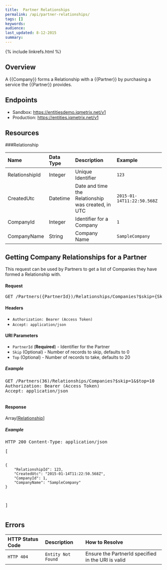 ```yaml
---
title:  Partner Relationships
permalink: /api/partner-relationships/
tags: []
keywords: 
audience: 
last_updated: 8-12-2015
summary: 
---
```

{% include linkrefs.html %}


## Overview

A {{Company}} forms a Relationship with a {{Partner}} by purchasing a service the {{Partner}} provides.


## Endpoints

* Sandbox: <a href="https://entitiesdemo.iqmetrix.net/v1">https://entitiesdemo.iqmetrix.net/v1</a>
* Production: <a href="https://entities.iqmetrix.net/v1">https://entities.iqmetrix.net/v1</a>

## Resources



###Relationship

| Name | Data Type | Description | Example |
|:-----|:----------|:------------|:--------|
| RelationshipId | Integer | Unique Identifier | `123` |
| CreatedUtc | Datetime | Date and time the Relationship was created, in UTC | `2015-01-14T11:22:50.568Z` |
| CompanyId | Integer | Identifier for a Company | `1` |
| CompanyName | String | Company Name | `SampleCompany` |






<h2 id='getting-company-relationships-for-a-partner' class='clickable-header top-level-header'>Getting Company Relationships for a Partner</h2>

This request can be used by Partners to get a list of Companies they have formed a Relationship with. 

<h4>Request</h4>

<pre>
GET /Partners({PartnerId})/Relationships/Companies?$skip={Skip}&$top={Top}
</pre>

#### Headers


* `Authorization: Bearer (Access Token)`
* `Accept: application/json`



#### URI Parameters


* `PartnerId` (**Required**)  - Identifier for the Partner 
* `Skip` (Optional)  - Number of records to skip, defaults to 0 
* `Top` (Optional)  - Number of records to take, defaults to 20 



<h5>Example</h5>

<pre>
GET /Partners(36)/Relationships/Companies?$skip=1&$top=10
Authorization: Bearer (Access Token)
Accept: application/json

</pre>

#### Response


Array[<a href='#relationship'>Relationship</a>]

<h5>Example</h5>

<pre>
HTTP 200 Content-Type: application/json
</pre><pre>[
    {
        "RelationshipId": 123,
        "CreatedUtc": "2015-01-14T11:22:50.568Z",
        "CompanyId": 1,
        "CompanyName": "SampleCompany"
    }
]</pre>

## Errors

| HTTP Status Code | Description | How to Resolve |
|:-----------------|:------------|:---------------|
| `HTTP 404` | `Entity Not Found` | Ensure the PartnerId specified in the URI is valid |
